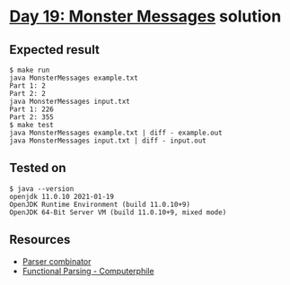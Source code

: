 # [Day 19: Monster Messages](https://adventofcode.com/2020/day/19) solution

## Expected result
```
$ make run
java MonsterMessages example.txt
Part 1: 2
Part 2: 2
java MonsterMessages input.txt
Part 1: 226
Part 2: 355
$ make test
java MonsterMessages example.txt | diff - example.out
java MonsterMessages input.txt | diff - input.out
```

## Tested on
```
$ java --version
openjdk 11.0.10 2021-01-19
OpenJDK Runtime Environment (build 11.0.10+9)
OpenJDK 64-Bit Server VM (build 11.0.10+9, mixed mode)
```

## Resources
* [Parser combinator](https://en.wikipedia.org/wiki/Parser_combinator)
* [Functional Parsing - Computerphile](https://www.youtube.com/watch?v=dDtZLm7HIJs)
